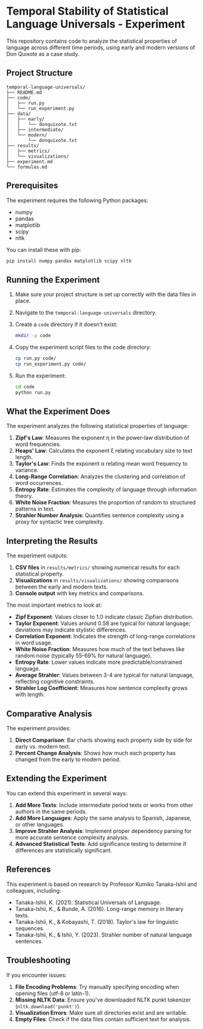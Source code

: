 # Temporal Stability of Statistical Language Universals - Experiment

This repository contains code to analyze the statistical properties of language across different time periods, using early and modern versions of Don Quixote as a case study.

## Project Structure

```structure
temporal-language-universals/
├── README.md
├── code/
│   ├── run.py
│   └── run_experiment.py
├── data/
│   ├── early/
│   │   └── donquixote.txt
│   ├── intermediate/
│   └── modern/
│       └── donquixote.txt
├── results/
│   ├── metrics/
│   └── visualizations/
├── experiment.md
└── formulas.md
```

## Prerequisites

The experiment requires the following Python packages:

- numpy
- pandas
- matplotlib
- scipy
- nltk

You can install these with pip:

```bash
pip install numpy pandas matplotlib scipy nltk
```

## Running the Experiment

1. Make sure your project structure is set up correctly with the data files in place.
2. Navigate to the `temporal-language-universals` directory.
3. Create a `code` directory if it doesn't exist:

   ```bash
   mkdir -p code
   ```

4. Copy the experiment script files to the code directory:

   ```bash
   cp run.py code/
   cp run_experiment.py code/
   ```

5. Run the experiment:

   ```bash
   cd code
   python run.py
   ```

## What the Experiment Does

The experiment analyzes the following statistical properties of language:

1. **Zipf's Law**: Measures the exponent η in the power-law distribution of word frequencies.
2. **Heaps' Law**: Calculates the exponent ξ relating vocabulary size to text length.
3. **Taylor's Law**: Finds the exponent α relating mean word frequency to variance.
4. **Long-Range Correlation**: Analyzes the clustering and correlation of word occurrences.
5. **Entropy Rate**: Estimates the complexity of language through information theory.
6. **White Noise Fraction**: Measures the proportion of random to structured patterns in text.
7. **Strahler Number Analysis**: Quantifies sentence complexity using a proxy for syntactic tree complexity.

## Interpreting the Results

The experiment outputs:

1. **CSV files** in `results/metrics/` showing numerical results for each statistical property.
2. **Visualizations** in `results/visualizations/` showing comparisons between the early and modern texts.
3. **Console output** with key metrics and comparisons.

The most important metrics to look at:

- **Zipf Exponent**: Values closer to 1.0 indicate classic Zipfian distribution.
- **Taylor Exponent**: Values around 0.58 are typical for natural language; deviations may indicate stylistic differences.
- **Correlation Exponent**: Indicates the strength of long-range correlations in word usage.
- **White Noise Fraction**: Measures how much of the text behaves like random noise (typically 55-69% for natural language).
- **Entropy Rate**: Lower values indicate more predictable/constrained language.
- **Average Strahler**: Values between 3-4 are typical for natural language, reflecting cognitive constraints.
- **Strahler Log Coefficient**: Measures how sentence complexity grows with length.

## Comparative Analysis

The experiment provides:

1. **Direct Comparison**: Bar charts showing each property side by side for early vs. modern text.
2. **Percent Change Analysis**: Shows how much each property has changed from the early to modern period.

## Extending the Experiment

You can extend this experiment in several ways:

1. **Add More Texts**: Include intermediate period texts or works from other authors in the same periods.
2. **Add More Languages**: Apply the same analysis to Spanish, Japanese, or other languages.
3. **Improve Strahler Analysis**: Implement proper dependency parsing for more accurate sentence complexity analysis.
4. **Advanced Statistical Tests**: Add significance testing to determine if differences are statistically significant.

## References

This experiment is based on research by Professor Kumiko Tanaka-Ishii and colleagues, including:

- Tanaka-Ishii, K. (2021). Statistical Universals of Language.
- Tanaka-Ishii, K., & Bunde, A. (2016). Long-range memory in literary texts.
- Tanaka-Ishii, K., & Kobayashi, T. (2018). Taylor's law for linguistic sequences.
- Tanaka-Ishii, K., & Ishii, Y. (2023). Strahler number of natural language sentences.

## Troubleshooting

If you encounter issues:

1. **File Encoding Problems**: Try manually specifying encoding when opening files (utf-8 or latin-1).
2. **Missing NLTK Data**: Ensure you've downloaded NLTK punkt tokenizer (`nltk.download('punkt')`).
3. **Visualization Errors**: Make sure all directories exist and are writable.
4. **Empty Files**: Check if the data files contain sufficient text for analysis.